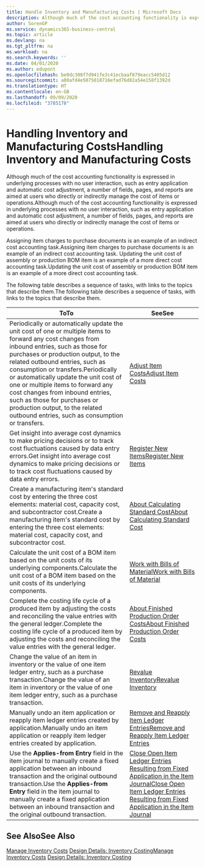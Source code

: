 ```yaml
---
title: Handle Inventory and Manufacturing Costs | Microsoft Docs
description: Although much of the cost accounting functionality is expressed in underlying processes with no user interaction, such as entry application and automatic cost adjustment, a number of fields, pages, and reports are aimed at users who directly or indirectly manage the cost of items or operations.
author: SorenGP
ms.service: dynamics365-business-central
ms.topic: article
ms.devlang: na
ms.tgt_pltfrm: na
ms.workload: na
ms.search.keywords: ''
ms.date: 04/01/2020
ms.author: edupont
ms.openlocfilehash: be0dc308f7d941fe3c41ecbaaf879eacc5405d12
ms.sourcegitcommit: a80afd4e5075018716efad76d82a54e158f1392d
ms.translationtype: HT
ms.contentlocale: en-GB
ms.lasthandoff: 09/09/2020
ms.locfileid: "3785178"
---
```

# <a name="handling-inventory-and-manufacturing-costs"></a><span data-ttu-id="b02a8-103">Handling Inventory and Manufacturing Costs</span><span class="sxs-lookup"><span data-stu-id="b02a8-103">Handling Inventory and Manufacturing Costs</span></span>
<span data-ttu-id="b02a8-104">Although much of the cost accounting functionality is expressed in underlying processes with no user interaction, such as entry application and automatic cost adjustment, a number of fields, pages, and reports are aimed at users who directly or indirectly manage the cost of items or operations.</span><span class="sxs-lookup"><span data-stu-id="b02a8-104">Although much of the cost accounting functionality is expressed in underlying processes with no user interaction, such as entry application and automatic cost adjustment, a number of fields, pages, and reports are aimed at users who directly or indirectly manage the cost of items or operations.</span></span>  

 <span data-ttu-id="b02a8-105">Assigning item charges to purchase documents is an example of an indirect cost accounting task.</span><span class="sxs-lookup"><span data-stu-id="b02a8-105">Assigning item charges to purchase documents is an example of an indirect cost accounting task.</span></span> <span data-ttu-id="b02a8-106">Updating the unit cost of assembly or production BOM item is an example of a more direct cost accounting task.</span><span class="sxs-lookup"><span data-stu-id="b02a8-106">Updating the unit cost of assembly or production BOM item is an example of a more direct cost accounting task.</span></span>  

 <span data-ttu-id="b02a8-107">The following table describes a sequence of tasks, with links to the topics that describe them.</span><span class="sxs-lookup"><span data-stu-id="b02a8-107">The following table describes a sequence of tasks, with links to the topics that describe them.</span></span>   

|<span data-ttu-id="b02a8-108">**To**</span><span class="sxs-lookup"><span data-stu-id="b02a8-108">**To**</span></span>|<span data-ttu-id="b02a8-109">**See**</span><span class="sxs-lookup"><span data-stu-id="b02a8-109">**See**</span></span>|  
|------------|-------------|  
|<span data-ttu-id="b02a8-110">Periodically or automatically update the unit cost of one or multiple items to forward any cost changes from inbound entries, such as those for purchases or production output, to the related outbound entries, such as consumption or transfers.</span><span class="sxs-lookup"><span data-stu-id="b02a8-110">Periodically or automatically update the unit cost of one or multiple items to forward any cost changes from inbound entries, such as those for purchases or production output, to the related outbound entries, such as consumption or transfers.</span></span>|[<span data-ttu-id="b02a8-111">Adjust Item Costs</span><span class="sxs-lookup"><span data-stu-id="b02a8-111">Adjust Item Costs</span></span>](inventory-how-adjust-item-costs.md)|  
|<span data-ttu-id="b02a8-112">Get insight into average cost dynamics to make pricing decisions or to track cost fluctuations caused by data entry errors.</span><span class="sxs-lookup"><span data-stu-id="b02a8-112">Get insight into average cost dynamics to make pricing decisions or to track cost fluctuations caused by data entry errors.</span></span>|[<span data-ttu-id="b02a8-113">Register New Items</span><span class="sxs-lookup"><span data-stu-id="b02a8-113">Register New Items</span></span>](inventory-how-register-new-items.md)|  
|<span data-ttu-id="b02a8-114">Create a manufacturing item's standard cost by entering the three cost elements: material cost, capacity cost, and subcontractor cost.</span><span class="sxs-lookup"><span data-stu-id="b02a8-114">Create a manufacturing item's standard cost by entering the three cost elements: material cost, capacity cost, and subcontractor cost.</span></span>|[<span data-ttu-id="b02a8-115">About Calculating Standard Cost</span><span class="sxs-lookup"><span data-stu-id="b02a8-115">About Calculating Standard Cost</span></span>](finance-about-calculating-standard-cost.md)|  
|<span data-ttu-id="b02a8-116">Calculate the unit cost of a BOM item based on the unit costs of its underlying components.</span><span class="sxs-lookup"><span data-stu-id="b02a8-116">Calculate the unit cost of a BOM item based on the unit costs of its underlying components.</span></span>|[<span data-ttu-id="b02a8-117">Work with Bills of Material</span><span class="sxs-lookup"><span data-stu-id="b02a8-117">Work with Bills of Material</span></span>](inventory-how-work-BOMs.md)|  
|<span data-ttu-id="b02a8-118">Complete the costing life cycle of a produced item by adjusting the costs and reconciling the value entries with the general ledger.</span><span class="sxs-lookup"><span data-stu-id="b02a8-118">Complete the costing life cycle of a produced item by adjusting the costs and reconciling the value entries with the general ledger.</span></span>|[<span data-ttu-id="b02a8-119">About Finished Production Order Costs</span><span class="sxs-lookup"><span data-stu-id="b02a8-119">About Finished Production Order Costs</span></span>](finance-about-finished-production-order-costs.md)|  
|<span data-ttu-id="b02a8-120">Change the value of an item in inventory or the value of one item ledger entry, such as a purchase transaction.</span><span class="sxs-lookup"><span data-stu-id="b02a8-120">Change the value of an item in inventory or the value of one item ledger entry, such as a purchase transaction.</span></span>|[<span data-ttu-id="b02a8-121">Revalue Inventory</span><span class="sxs-lookup"><span data-stu-id="b02a8-121">Revalue Inventory</span></span>](inventory-how-revalue-inventory.md)|
|<span data-ttu-id="b02a8-122">Manually undo an item application or reapply item ledger entries created by application.</span><span class="sxs-lookup"><span data-stu-id="b02a8-122">Manually undo an item application or reapply item ledger entries created by application.</span></span>|[<span data-ttu-id="b02a8-123">Remove and Reapply Item Ledger Entries</span><span class="sxs-lookup"><span data-stu-id="b02a8-123">Remove and Reapply Item Ledger Entries</span></span>](finance-how-to-remove-and-reapply-item-entries.md)|  
|<span data-ttu-id="b02a8-124">Use the **Applies-from Entry** field in the item journal to manually create a fixed application between an inbound transaction and the original outbound transaction.</span><span class="sxs-lookup"><span data-stu-id="b02a8-124">Use the **Applies-from Entry** field in the item journal to manually create a fixed application between an inbound transaction and the original outbound transaction.</span></span>|[<span data-ttu-id="b02a8-125">Close Open Item Ledger Entries Resulting from Fixed Application in the Item Journal</span><span class="sxs-lookup"><span data-stu-id="b02a8-125">Close Open Item Ledger Entries Resulting from Fixed Application in the Item Journal</span></span>](finance-how-to-close-open-item-ledger-entries-resulting-from-fixed-application-in-the-item-journal.md)|  

## <a name="see-also"></a><span data-ttu-id="b02a8-126">See Also</span><span class="sxs-lookup"><span data-stu-id="b02a8-126">See Also</span></span>  
<span data-ttu-id="b02a8-127">[Manage Inventory Costs](finance-manage-inventory-costs.md)
[Design Details: Inventory Costing](design-details-inventory-costing.md)</span><span class="sxs-lookup"><span data-stu-id="b02a8-127">[Manage Inventory Costs](finance-manage-inventory-costs.md)
[Design Details: Inventory Costing](design-details-inventory-costing.md)</span></span>
